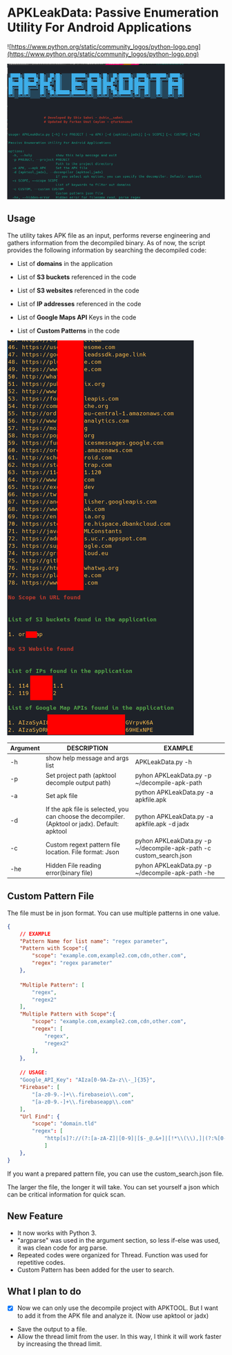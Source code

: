 # APKLeakData: Passive Enumeration Utility For Android Applications

![https://www.python.org/static/community_logos/python-logo.png](https://www.python.org/static/community_logos/python-logo.png) 


![](image/apkleakdata_info.png)

## Usage
The utility takes APK file as an input, performs reverse engineering and gathers information from the decompiled binary. As of now, the script provides the following information by searching the decompiled code:

* List of **domains** in the application

* List of **S3 buckets** referenced in the code

* List of **S3 websites** referenced in the code

* List of **IP addresses** referenced in the code

* List of **Google Maps API** Keys in the code

* List of **Custom Patterns** in the code

![](image/apkleakdata_preview.png)

| Argument   | DESCRIPTION   | EXAMPLE 
|---|---| --- |
| -h  | show help message and args list  | APKLeakData.py -h    |
| -p  | Set project path (apktool decomple output path)  |   pyhon APKLeakData.py -p ~/decompile-apk-path  |
| -a | Set apk file | python APKLeakData.py -a apkfile.apk
| -d | If the apk file is selected, you can choose the decompiler. (Apktool or jadx). Default: apktool | python APKLeakData.py -a apkfile.apk -d jadx
|  -c |  Custom regext pattern file location. File format: Json |  pyhon APKLeakData.py -p ~/decompile-apk-path -c custom_search.json   |
| -he | Hidden File reading error(binary file) | pyhon APKLeakData.py -p ~/decompile-apk-path -he |

## Custom Pattern File
The file must be in json format. You can use multiple patterns in one value. 

```json
{
    // EXAMPLE
    "Pattern Name for list name": "regex parameter",
	"Pattern with Scope":{
        "scope": "example.com,example2.com,cdn,other.com",
        "regex": "regex parameter"
    },

    "Multiple Pattern": [
        "regex",
        "regex2"
    ],
    "Multiple Pattern with Scope":{
        "scope": "example.com,example2.com,cdn,other.com",
        "regex": [
            "regex",
            "regex2"
        ],
    },

    // USAGE:
    "Google_API_Key": "AIza[0-9A-Za-z\\-_]{35}",
    "Firebase": [
		"[a-z0-9.-]+\\.firebaseio\\.com",
		"[a-z0-9.-]+\\.firebaseapp\\.com"
	],
    "Url Find": {
        "scope": "domain.tld"
        "regex": [
            "http[s]?://(?:[a-zA-Z]|[0-9]|[$-_@.&+]|[!*\\(\\),]|(?:%[0-9a-fA-F][0-9a-fA-F]))+"
            ]
    },
}
```
If you want a prepared pattern file, you can use the custom_search.json file.

The larger the file, the longer it will take. You can set yourself a json which can be critical information for quick scan.

## New Feature
- It now works with Python 3.
- "argparse" was used in the argument section, so less if-else was used, it was clean code for arg parse.
- Repeated codes were organized for Thread. Function was used for repetitive codes.
- Custom Pattern has been added for the user to search.


## What I plan to do
- [X] Now we can only use the decompile project with APKTOOL. But I want to add it from the APK file and analyze it. (Now use apktool or jadx)
- Save the output to a file.
- Allow the thread limit from the user. In this way, I think it will work faster by increasing the thread limit.